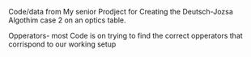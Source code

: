 Code/data from My senior Prodject for Creating the Deutsch-Jozsa Algothim case 2 on an optics table.

Opperators- most Code is on trying to find the correct opperators that corrispond to our working setup
